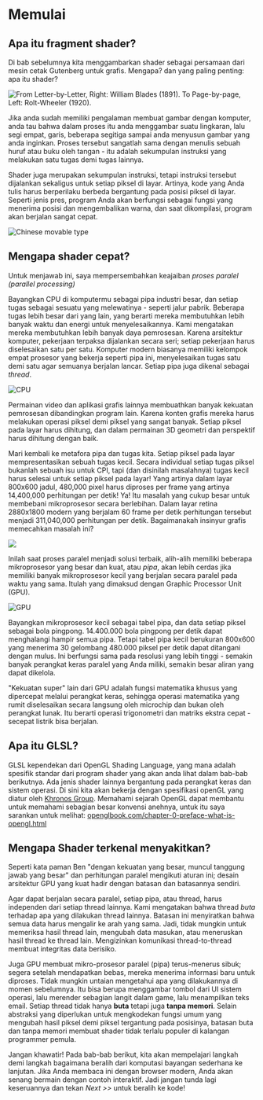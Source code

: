 # Memulai
## Apa itu fragment shader?

Di bab sebelumnya kita menggambarkan shader sebagai persamaan dari mesin cetak Gutenberg untuk grafis. Mengapa? dan yang paling penting: apa itu shader?

![From Letter-by-Letter, Right: William Blades (1891). To Page-by-page, Left: Rolt-Wheeler (1920).](print.png)

Jika anda sudah memiliki pengalaman membuat gambar dengan komputer, anda tau bahwa dalam proses itu anda menggambar suatu lingkaran, lalu segi empat, garis, beberapa segitiga sampai anda menyusun gambar yang anda inginkan. Proses tersebut sangatlah sama dengan menulis sebuah huruf atau buku oleh tangan - itu adalah sekumpulan instruksi yang melakukan satu tugas demi tugas lainnya.

Shader juga merupakan sekumpulan instruksi, tetapi instruksi tersebut dijalankan sekaligus untuk setiap piksel di layar. Artinya, kode yang Anda tulis harus berperilaku berbeda bergantung pada posisi piksel di layar. Seperti jenis pres, program Anda akan berfungsi sebagai fungsi yang menerima posisi dan mengembalikan warna, dan saat dikompilasi, program akan berjalan sangat cepat.

![Chinese movable type](typepress.jpg)

## Mengapa shader cepat?

Untuk menjawab ini, saya mempersembahkan keajaiban *proses paralel (parallel processing)*

Bayangkan CPU di komputermu sebagai pipa industri besar, dan setiap tugas sebagai sesuatu yang melewatinya - seperti jalur pabrik. Beberapa tugas lebih besar dari yang lain, yang berarti mereka membutuhkan lebih banyak waktu dan energi untuk menyelesaikannya. Kami mengatakan mereka membutuhkan lebih banyak daya pemrosesan. Karena arsitektur komputer, pekerjaan terpaksa dijalankan secara seri; setiap pekerjaan harus diselesaikan satu per satu. Komputer modern biasanya memiliki kelompok empat prosesor yang bekerja seperti pipa ini, menyelesaikan tugas satu demi satu agar semuanya berjalan lancar. Setiap pipa juga dikenal sebagai *thread*.

![CPU](00.jpeg)

Permainan video dan aplikasi grafis lainnya membuathkan banyak kekuatan pemrosesan dibandingkan program lain. Karena konten grafis mereka harus melakukan operasi piksel demi piksel yang sangat banyak. Setiap piksel pada layar harus dihitung, dan dalam permainan 3D geometri dan perspektif harus dihitung dengan baik. 

Mari kembali ke metafora pipa dan tugas kita. Setiap piksel pada layar mempresentasikan sebuah tugas kecil. Secara individual setiap tugas piksel bukanlah sebuah isu untuk CPI, tapi (dan disinilah masalahnya) tugas kecil harus selesai untuk setiap piksel pada layar! Yang artinya dalam layar 800x600 jadul, 480,000 pixel harus diproses per frame yang artinya 14,400,000 perhitungan per detik! Ya! Itu masalah yang cukup besar untuk membebani mikroprosesor secara berlebihan. Dalam layar retina 2880x1800 modern yang berjalam 60 frame per detik perhitungan tersebut menjadi 311,040,000 perhitungan per detik. Bagaimanakah insinyur grafis memecahkan masalah ini?

![](03.jpeg)

Inilah saat proses paralel menjadi solusi terbaik, alih-alih memiliki beberapa mikroprosesor yang besar dan kuat, atau *pipa*, akan lebih cerdas jika memiliki banyak mikroprosesor kecil yang berjalan secara paralel pada waktu yang sama. Itulah yang dimaksud dengan Graphic Processor Unit (GPU).

![GPU](04.jpeg)

Bayangkan mikroprosesor kecil sebagai tabel pipa, dan data setiap piksel sebagai bola pingpong. 14.400.000 bola pingpong per detik dapat menghalangi hampir semua pipa. Tetapi tabel pipa kecil berukuran 800x600 yang menerima 30 gelombang 480.000 piksel per detik dapat ditangani dengan mulus. Ini berfungsi sama pada resolusi yang lebih tinggi - semakin banyak perangkat keras paralel yang Anda miliki, semakin besar aliran yang dapat dikelola.

"Kekuatan super" lain dari GPU adalah fungsi matematika khusus yang dipercepat melalui perangkat keras, sehingga operasi matematika yang rumit diselesaikan secara langsung oleh microchip dan bukan oleh perangkat lunak. Itu berarti operasi trigonometri dan matriks ekstra cepat - secepat listrik bisa berjalan.

## Apa itu GLSL?

GLSL kependekan dari OpenGL Shading Language, yang mana adalah spesifik standar dari program shader yang akan anda lihat dalam bab-bab berikutnya. Ada jenis shader lainnya bergantung pada perangkat keras dan sistem operasi. Di sini kita akan bekerja dengan spesifikasi openGL yang diatur oleh [Khronos Group](https://www.khronos.org/opengl/). Memahami sejarah OpenGL dapat membantu untuk memahami sebagian besar konvensi anehnya, untuk itu saya sarankan untuk melihat: [openglbook.com/chapter-0-preface-what-is-opengl.html](http://openglbook.com/chapter-0-preface-what-is-opengl.html)

## Mengapa Shader terkenal menyakitkan?

Seperti kata paman Ben "dengan kekuatan yang besar, muncul tanggung jawab yang besar" dan perhitungan paralel mengikuti aturan ini; desain arsitektur GPU yang kuat hadir dengan batasan dan batasannya sendiri.

Agar dapat berjalan secara paralel, setiap pipa, atau thread, harus independen dari setiap thread lainnya. Kami mengatakan bahwa thread *buta* terhadap apa yang dilakukan thread lainnya. Batasan ini menyiratkan bahwa semua data harus mengalir ke arah yang sama. Jadi, tidak mungkin untuk memeriksa hasil thread lain, mengubah data masukan, atau meneruskan hasil thread ke thread lain. Mengizinkan komunikasi thread-to-thread membuat integritas data berisiko.

Juga GPU membuat mikro-prosesor paralel (pipa) terus-menerus sibuk; segera setelah mendapatkan bebas, mereka menerima informasi baru untuk diproses. Tidak mungkin untaian mengetahui apa yang dilakukannya di momen sebelumnya. Itu bisa berupa menggambar tombol dari UI sistem operasi, lalu merender sebagian langit dalam game, lalu menampilkan teks email. Setiap thread tidak hanya **buta** tetapi juga **tanpa memori**. Selain abstraksi yang diperlukan untuk mengkodekan fungsi umum yang mengubah hasil piksel demi piksel tergantung pada posisinya, batasan buta dan tanpa memori membuat shader tidak terlalu populer di kalangan programmer pemula.

Jangan khawatir! Pada bab-bab berikut, kita akan mempelajari langkah demi langkah bagaimana beralih dari komputasi bayangan sederhana ke lanjutan. Jika Anda membaca ini dengan browser modern, Anda akan senang bermain dengan contoh interaktif. Jadi jangan tunda lagi keseruannya dan tekan *Next >>* untuk beralih ke kode!

